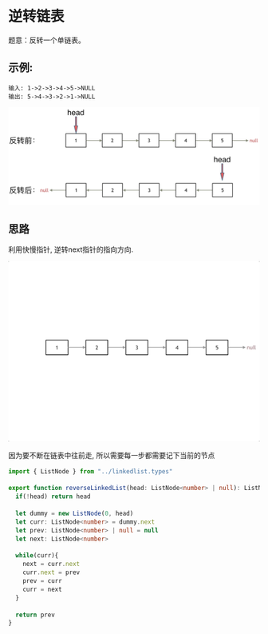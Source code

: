 # 逆转链表

题意：反转一个单链表。


## 示例:

```
输入: 1->2->3->4->5->NULL 
输出: 5->4->3->2->1->NULL
```
![reverse](../../static/img/linkedlist/reverse1.png)

## 思路

利用快慢指针, 逆转next指针的指向方向.

![reverse2](../../static/img/linkedlist/reverse2.gif)

因为要不断在链表中往前走, 所以需要每一步都需要记下当前的节点

```typescript 
import { ListNode } from "../linkedlist.types"

export function reverseLinkedList(head: ListNode<number> | null): ListNode<number> | null {
  if(!head) return head

  let dummy = new ListNode(0, head)
  let curr: ListNode<number> = dummy.next
  let prev: ListNode<number> | null = null
  let next: ListNode<number>

  while(curr){
    next = curr.next
    curr.next = prev
    prev = curr
    curr = next
  }

  return prev
}
```

